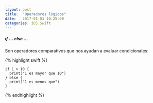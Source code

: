 ```yaml
---
layout: post
title:  "Operadores lógicos"
date:   2017-01-01 10:25:00
categories: iOS Swift
---
```




##### if ... else ...

Son operadores comparativos que nos ayudan a evaluar condicionales:

{% highlight swift %}

    if 1 > 10 {
      print("1 es mayor que 10")
    } else {
      print("1 es menos que")
    }

{% endhighlight %}
